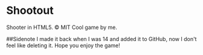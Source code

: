 # Shootout
Shooter in HTML5. © MIT
Cool game by me.

##Sidenote
I made it back when I was 14 and added it to GitHub, now I don't feel like deleting it. Hope you enjoy the game!
